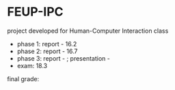 # FEUP-IPC
project developed for Human-Computer Interaction class

- phase 1: report - 16.2
- phase 2: report - 16.7
- phase 3: report - ; presentation -
- exam: 18.3

final grade:
